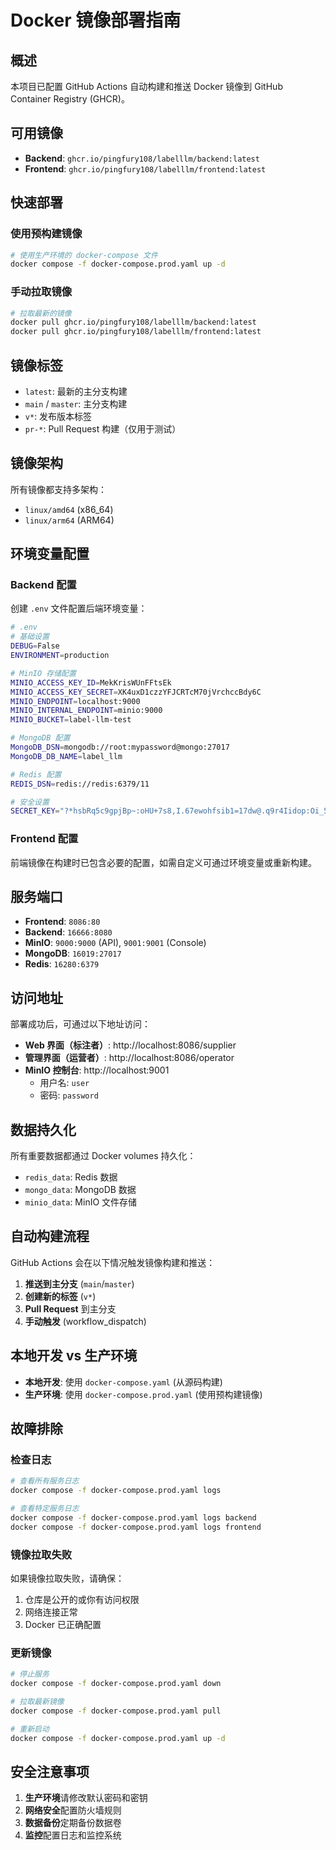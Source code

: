 # Docker 镜像部署指南

## 概述

本项目已配置 GitHub Actions 自动构建和推送 Docker 镜像到 GitHub Container Registry (GHCR)。

## 可用镜像

- **Backend**: `ghcr.io/pingfury108/labelllm/backend:latest`
- **Frontend**: `ghcr.io/pingfury108/labelllm/frontend:latest`

## 快速部署

### 使用预构建镜像

```bash
# 使用生产环境的 docker-compose 文件
docker compose -f docker-compose.prod.yaml up -d
```

### 手动拉取镜像

```bash
# 拉取最新的镜像
docker pull ghcr.io/pingfury108/labelllm/backend:latest
docker pull ghcr.io/pingfury108/labelllm/frontend:latest
```

## 镜像标签

- `latest`: 最新的主分支构建
- `main` / `master`: 主分支构建
- `v*`: 发布版本标签
- `pr-*`: Pull Request 构建（仅用于测试）

## 镜像架构

所有镜像都支持多架构：
- `linux/amd64` (x86_64)
- `linux/arm64` (ARM64)

## 环境变量配置

### Backend 配置

创建 `.env` 文件配置后端环境变量：

```bash
# .env
# 基础设置
DEBUG=False
ENVIRONMENT=production

# MinIO 存储配置
MINIO_ACCESS_KEY_ID=MekKrisWUnFFtsEk
MINIO_ACCESS_KEY_SECRET=XK4uxD1czzYFJCRTcM70jVrchccBdy6C
MINIO_ENDPOINT=localhost:9000
MINIO_INTERNAL_ENDPOINT=minio:9000
MINIO_BUCKET=label-llm-test

# MongoDB 配置
MongoDB_DSN=mongodb://root:mypassword@mongo:27017
MongoDB_DB_NAME=label_llm

# Redis 配置
REDIS_DSN=redis://redis:6379/11

# 安全设置
SECRET_KEY="?*hsbRq5c9gpjBp~:oHU+7s8,I.67ewohfsib1=17dw@.q9r4Iidop:Oi_5oIYgw"
```

### Frontend 配置

前端镜像在构建时已包含必要的配置，如需自定义可通过环境变量或重新构建。

## 服务端口

- **Frontend**: `8086:80`
- **Backend**: `16666:8080`
- **MinIO**: `9000:9000` (API), `9001:9001` (Console)
- **MongoDB**: `16019:27017`
- **Redis**: `16280:6379`

## 访问地址

部署成功后，可通过以下地址访问：

- **Web 界面（标注者）**: http://localhost:8086/supplier
- **管理界面（运营者）**: http://localhost:8086/operator
- **MinIO 控制台**: http://localhost:9001
  - 用户名: `user`
  - 密码: `password`

## 数据持久化

所有重要数据都通过 Docker volumes 持久化：
- `redis_data`: Redis 数据
- `mongo_data`: MongoDB 数据
- `minio_data`: MinIO 文件存储

## 自动构建流程

GitHub Actions 会在以下情况触发镜像构建和推送：

1. **推送到主分支** (`main`/`master`)
2. **创建新的标签** (`v*`)
3. **Pull Request** 到主分支
4. **手动触发** (workflow_dispatch)

## 本地开发 vs 生产环境

- **本地开发**: 使用 `docker-compose.yaml` (从源码构建)
- **生产环境**: 使用 `docker-compose.prod.yaml` (使用预构建镜像)

## 故障排除

### 检查日志

```bash
# 查看所有服务日志
docker compose -f docker-compose.prod.yaml logs

# 查看特定服务日志
docker compose -f docker-compose.prod.yaml logs backend
docker compose -f docker-compose.prod.yaml logs frontend
```

### 镜像拉取失败

如果镜像拉取失败，请确保：
1. 仓库是公开的或你有访问权限
2. 网络连接正常
3. Docker 已正确配置

### 更新镜像

```bash
# 停止服务
docker compose -f docker-compose.prod.yaml down

# 拉取最新镜像
docker compose -f docker-compose.prod.yaml pull

# 重新启动
docker compose -f docker-compose.prod.yaml up -d
```

## 安全注意事项

1. **生产环境**请修改默认密码和密钥
2. **网络安全**配置防火墙规则
3. **数据备份**定期备份数据卷
4. **监控**配置日志和监控系统 